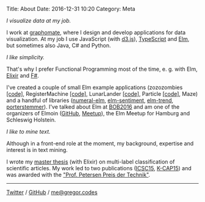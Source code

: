 Title: About
Date: 2016-12-31 10:20
Category: Meta


*I visualize data at my job.*

I work at [graphomate](http://www.graphomate.com/), where I design and develop applications for data visualization. At my job I use JavaScript (with [d3.js](https://d3js.org/)), [TypeScript](http://www.typescriptlang.org) and [Elm](http://www.elm-lang.org), but sometimes also Java, C# and Python. 

*I like simplicity.*

That's why I prefer Functional Programming most of the time, e. g. with Elm, [Elixir](http://www.http://elixir-lang.org/) and [F#](http://www.fsharp.org). 

I've created a couple of small Elm example applications (zozozombies [[code]](https://github.com/ggb/zozozombies), RegisterMachine [[code]](https://gist.github.com/ggb/d528132e9293d43e0cc0), LunarLander [[code]](https://gist.github.com/ggb/edcda03567f9e6700d39), Particle [[code]](https://gist.github.com/ggb/2b3f831a41af4288cb39440fbc8a793e), Maze) and a handful of libraries ([numeral-elm](https://github.com/ggb/numeral-elm), [elm-sentiment](https://github.com/ggb/elm-sentiment), [elm-trend](https://github.com/ggb/elm-trend), [porterstemmer](https://github.com/ggb/porterstemmer)). I've talked about Elm at [BOB2016](http://bobkonf.de/2016/grosse-boelting.html) and am one of the organizers of Elmoin ([GitHub](https://github.com/elmoin), [Meetup](http://www.meetup.com/de-DE/Elmoin/)), the Elm Meetup for Hamburg and Schleswig Holstein. 

*I like to mine text.*

Although in a front-end role at the moment, my background, expertise and interest is in text mining. 

I wrote my [master thesis](https://www.kd.informatik.uni-kiel.de/en/bsc-msc-theses/accomplished-topics/msc-thesis-grosse-bolting) (with Elixir) on multi-label classification of scientific articles. My work led to two publications ([ICSC15](http://ansgarscherp.net/publications/pdf/C42-GrosseBoeltingNishiokaScherp-Generic%20Process%20for%20Extracting%20User%20Profiles%20from%20Social%20Media%20using%20Hierarchical%20Knowledge%20Bases-preprint.pdf), [K-CAP15](http://dl.acm.org/citation.cfm?id=2815838)) and was awarded with the ["Prof. Petersen Preis der Technik"](http://www.petersen-stiftung.de/index-Dateien/Page1001.htm). 

- - - 

[Twitter](https://twitter.com/himilkon) / [GitHub](https://github.com/ggb) / <me@gregor.codes>